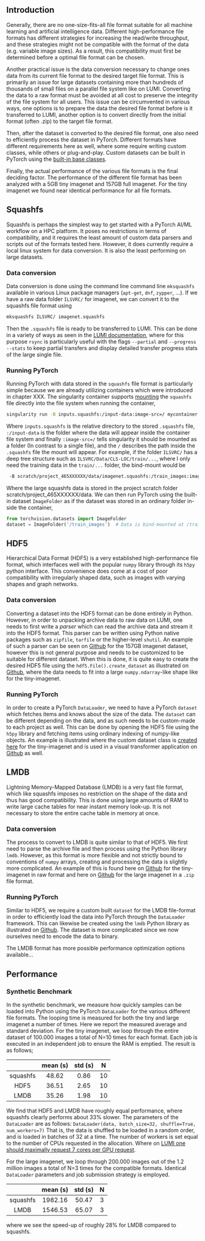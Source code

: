 ## Introduction
Generally, there are no one-size-fits-all file format suitable for all machine learning and artificial intelligence data. Different high-performance file formats has different strategies for increasing the read/write throughput, and these strategies might not be compatible with the format of the data (e.g. variable image sizes). As a result, this compatibility must first be determined before a optimal file format can be chosen. 

Another practical issue is the data conversion necessary to change ones data from its current file format to the desired target file format. This is primarily an issue for large datasets containing more than hundreds of thousands of small files on a parallel file system like on LUMI. Converting the data to a raw format must be avoided at all cost to preserve the integrity of the file system for all users. This issue can be circumvented in various ways, one options is to prepare the data the desired file format before is it transferred to LUMI, another option is to convert directly from the initial format (often .zip) to the target file format.

Then, after the dataset is converted to the desired file format, one also need to efficiently process the dataset in PyTorch. Different formats have different requirements here as well, where some require writing custom classes, while others or plug-and-play. Custom datasets can be built in PyTorch using the [built-in base classes](https://pytorch.org/vision/stable/datasets.html#base-classes-for-custom-datasets). 

Finally, the actual performance of the various file formats is the final deciding factor. The performance of the different file format has been analyzed with a 5GB tiny imagenet and 157GB full imagenet. For the tiny imagenet we found near identical performance for all file formats. 
## Squashfs
Squashfs is perhaps the simplest way to get started with a PyTorch AI/ML workflow on a HPC platform. It poses no restrictions in terms of compatibility, and it requires the least amount of custom data parsers and scripts out of the formats tested here. However, it does currently require a local linux system for data conversion. It is also the least performing on large datasets.

### Data conversion
Data conversion is done using the command line command line `mksquashfs` available in various Linux package managers (`apt-get`, `dnf`, `zypper`, ...). If we have a raw data folder `ILSVRC/` for imagenet, we can convert it to the squashfs file format using 
```bash
mksquashfs ILSVRC/ imagenet.squashfs
```
Then the `.squashfs` file is ready to be transferred to LUMI. This can be done in a variety of ways as seen in the [LUMI documentation](https://docs.lumi-supercomputer.eu/firststeps/movingdata/), where for this purpose `rsync` is particularly useful with the flags `--partial` and `--progress --stats` to keep partial transfers and display detailed transfer progress stats of the large single file. 

### Running PyTorch
Running PyTorch with data stored in the `squashfs` file format is particularly simple because we are already utilizing containers which were introduced in chapter XXX. The singularity container supports [mounting](https://docs.sylabs.io/guides/3.7/user-guide/bind_paths_and_mounts.html#squashfs-image-files) the `squashfs` file directly into the file system when running the container,
```bash
singularity run -B inputs.squashfs:/input-data:image-src=/ mycontainer.sif
```
 Where `inputs.squashfs` is the relative directory to the stored `.squashfs` file, `:/input-data` is the folder where the data will appear inside the container file system and finally `:image-src=/` tells singularity it should be mounted as a folder (In contrast to a single file), and the `/` describes the path inside the `.squashfs` file the mount will appear. 
 For example, if the folder `ILSVRC/` has a deep tree structure such as `ILSVRC/Data/CLS-LOC/train/...`, where I only need the training data in the `train/...` folder, the bind-mount would be
```bash
 -B scratch/project_465XXXXXX/data/imagenet.squashfs:/train_images:image-src=/Data/CLS-LOC/train/
```
Where the large squashfs data is stored in the project scratch folder scratch/project_465XXXXXX/data. We can then run PyTorch using the built-in dataset `ImageFolder` as if the dataset was stored in an ordinary folder in-side the container,
```python
from torchvision.datasets import ImageFolder
dataset = ImageFolder('/train_images')  # Data is bind-mounted at /train_images 
```

## HDF5
Hierarchical Data Format (HDF5) is a very established high-performance file format, which interfaces well with the popular `numpy` library through its `h5py` python interface. This convenience does come at a cost of poor compatibility with irregularly shaped data, such as images with varying shapes and graph networks. 

### Data conversion
Converting a dataset into the HDF5 format can be done entirely in Python. However, in order to unpacking archive data to raw data on LUMI, one needs to first write a _parser_ which can read the archive data and stream it into the HDF5 format. This parser can be written using Python native packages such as `zipfile`, `tarfile` or the higher-level `shutil`. An example of such a parser can be seen on [Github](https://github.com/Lumi-supercomputer/LUMI-AI-example/blob/95444cb13eec48f6eb78d62f73449d859d0e8414/scripts/generics.py#L37) for the 157GB imagenet dataset, however this is not general purpose and needs to be customized to be suitable for different dataset. When this is done, it is quite easy to create the desired HDF5 file using the `hdf5.File().create_dataset` as illustrated on [Github](https://github.com/Lumi-supercomputer/LUMI-AI-example/blob/95444cb13eec48f6eb78d62f73449d859d0e8414/scripts/hdf5/convert_to_hdf5.py#L14), where the data needs to fit into a large `numpy.ndarray`-like shape like for the tiny-imagenet.

### Running PyTorch
In order to create a PyTorch `DataLoader`, we need to have a PyTorch `dataset` which fetches items and knows about the size of the data. The `dataset` can be different depending on the data, and as such needs to be custom-made to each project as well. This can be done by opening the HDF5 file using the `h5py` library and fetching items using ordinary indexing of numpy-like objects. An example is illustrated where the custom dataset class is [created here](https://github.com/Lumi-supercomputer/LUMI-AI-example/blob/95444cb13eec48f6eb78d62f73449d859d0e8414/scripts/hdf5/hdf5_dataset.py#L6) for the tiny-imagenet and is used in a visual transformer application on [Github](https://github.com/Lumi-supercomputer/LUMI-AI-example/blob/95444cb13eec48f6eb78d62f73449d859d0e8414/scripts/hdf5/visualtransformer-hdf5.py#L72) as well.

## LMDB
Lightning Memory-Mapped Database (LMDB) is a very fast file format, which like squashfs imposes no restriction on the shape of the data and thus has good compatibility. This is done using large amounts of RAM to write large cache tables for near instant memory look-up. It is not necessary to store the entire cache table in memory at once.

### Data conversion
The process to convert to LMDB is quite similar to that of HDF5. We first need to parse the archive file and then process using the Python library `lmdb`. However, as this format is more flexible and not strictly bound to conventions of `numpy` arrays, creating and processing the data is slightly more complicated. An example of this is found here on [Github](https://github.com/Lumi-supercomputer/LUMI-AI-example/blob/95444cb13eec48f6eb78d62f73449d859d0e8414/scripts/lmdb/convert_to_lmdb.py) for the tiny-imagenet in raw format and here on [Github](https://github.com/Lumi-supercomputer/LUMI-AI-example/blob/95444cb13eec48f6eb78d62f73449d859d0e8414/scripts/lmdb/convert_large_to_lmdb.py) for the large imagenet in a `.zip` file format. 

### Running PyTorch
Similar to HDF5, we require a custom built `dataset` for the LMDB file-format in order to efficiently load the data into PyTorch through the `DataLoader` framework. This can likewise be created using the `lmdb` Python library as illustrated on [Github](https://github.com/Lumi-supercomputer/LUMI-AI-example/blob/95444cb13eec48f6eb78d62f73449d859d0e8414/scripts/lmdb/lmdb_dataset.py#L10). The dataset is more complicated since we now ourselves need to encode the data to binary. 

The LMDB format has more possible performance optimization options available...

## Performance
### Synthetic Benchmark
In the synthetic benchmark, we measure how quickly samples can be loaded into Python using the PyTorch `DataLoader` for the various different file formats. The looping time is measured for both the tiny and large imagenet a number of times. Here we report the measured average and standard deviation. 
For the tiny imagenet, we loop through the entire dataset of 100.000 images a total of N=10 times for each format. Each job is executed in an independent job to ensure the RAM is emptied. The result is as follows;

|          | mean (s) | std (s) |  N  |
| :------: | :------: | :-----: | :-: |
| squashfs |  48.62   |  0.86   | 10  |
|   HDF5   |  36.51   |  2.65   | 10  |
|   LMDB   |  35.26   |  1.98   | 10  |

We find that HDF5 and LMDB have roughly equal performance, where squashfs clearly performs about 33% slower. The parameters of the `DataLoader` are as follows:
`DataLoader(data, batch_size=32, shuffle=True, num_workers=7)`
That is, the data is shuffled to be loaded in a random order, and is loaded in batches of 32 at a time. The number of workers is set equal to the number of CPUs requested in the allocation. Where on [LUMI one should maximally request 7 cores per GPU request](https://lumi-supercomputer.github.io/LUMI-training-materials/User-Updates/Update-202308/responsible-use/#core-and-memory-use-on-small-g-and-dev-g).

For the large imagenet, we loop through 200.000 images out of the 1.2 million images a total of N=3 times for the compatible formats. Identical `DataLoader` parameters and job submission strategy is employed. 

|          | mean (s) | std (s) |  N  |
| :------: | :------: | :-----: | :-: |
| squashfs | 1982.16  |  50.47  |  3  |
|   LMDB   | 1546.53  |  65.07  |  3  |

where we see the speed-up of roughly 28% for LMDB compared to squashfs. 
